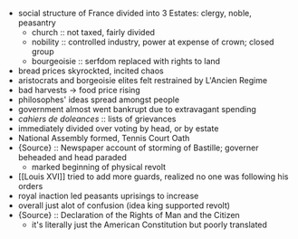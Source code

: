 - social structure of France divided into 3 Estates: clergy, noble, peasantry
	- church :: not taxed, fairly divided
	- nobility :: controlled industry, power at expense of crown; closed group
	- bourgeoisie ::  serfdom replaced with rights to land
- bread prices skyrockted, incited chaos
- aristocrats and borgeoisie elites felt restrained by L'Ancien Regime
- bad harvests -> food price rising
- philosophes' ideas spread amongst people
- government almost went bankrupt due to extravagant spending
- *cahiers de doleances* :: lists of grievances
- immediately divided over voting by head, or by estate
- National Assembly formed, Tennis Court Oath
- {Source} :: Newspaper account of storming of Bastille; governer beheaded and head paraded
	- marked beginning of physical revolt
- [[Louis XVI]] tried to add more guards, realized no one was following his orders
- royal inaction led peasants uprisings to increase
- overall just alot of confusion (idea king supported revolt)
- {Source} :: Declaration of the Rights of Man and the Citizen
	- it's literally just the American Constitution but poorly translated